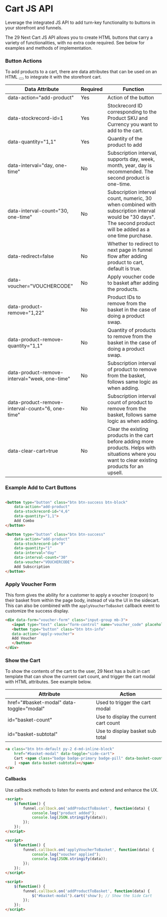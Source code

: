 # Cart JS API
Leverage the integrated JS API to add turn-key functionality to buttons in your storefront and funnels.

The 29 Next Cart JS API allows you to create HTML buttons that carry a variety of functionalities, with no extra code required.  See below for examples and methods of implementation.

### Button Actions

To add products to a cart, there are data attributes that can be used on an HTML <button></button> to integrate it with the storefront cart.

| Data Attribute | Required | Function |
| ----------- | ----------- | ----------- |
| data-action="add-product"  | Yes | Action of the button |
| data-stockrecord-id=1 | Yes | Stockrecord ID corresponding to the Product SKU and Currency you want to add to the cart. |
| data-quantity="1,1" | Yes | Quantity of the product to add |
| data-interval="day, one-time" | No | Subscription interval, supports day, week, month, year, day is recommended. The second product is one-time. |
| data-interval-count="30, one-time" | No | Subscription interval count, numeric, 30 when combined with subscription interval would be "30 days". The second product will be added as a one time purchase. |
| data-redirect=false | No | Whether to redirect to next page in funnel flow after adding product to cart, default is true. |
| data-voucher="VOUCHERCODE" | No | Apply voucher code to basket after adding the products. |
| data-product-remove="1,22" | No | Product IDs to remove from the basket in the case of doing a product swap. |
| data-product-remove-quantity="1,1" | No | Quantity of products to remove from the basket in the case of doing a product swap.|
| data-product-remove-interval="week, one-time" | No | Subscription interval of product to remove from the basket, follows same logic as when adding.|
| data-product-remove-interval-count="6, one-time" | No | Subscription interval count of product to remove from the basket, follows same logic as when adding. |
| data-clear-cart=true | No | Clear the existing products in the cart before adding more products. Helps with situations where you want to clear existing products for an upsell. |

### Example Add to Cart Buttons

```html title="Add multiple one time products"

<button type="button" class="btn btn-success btn-block"
    data-action="add-product"
    data-stockrecord-id="4,6"
    data-quantity="1,1">
    Add Combo
</button>
```
```html title="Add a product on subscription every 30 days"
<button type="button" class="btn btn-success"
    data-action="add-product"
    data-stockrecord-id="9"
    data-quantity="1"
    data-interval="day"
    data-interval-count="30"
    data-voucher="VOUCHERCODE">
    Add Subscription
</button>

```

### Apply Voucher Form
This form gives the ability for a customer to apply a voucher (coupon) to their basket from within the page body, instead of via the UI in the sidecart.  This can also be combined with the `applyVoucherToBasket` callback event to customize the success display.
``` html title="Apply Voucher Form"
<div data-form="voucher-form" class="input-group mb-3">
   <input type="text" class="form-control" name="voucher_code" placeholder="Voucher Code">
   <button type="button" class="btn btn-info"
   data-action="apply-voucher">
   Add Voucher
   </button>
</div>
```
### Show the Cart

To show the contents of the cart to the user, 29 Next has a built in cart template that can show the current cart count, and trigger the cart modal with HTML attributes.  See example below.

| Attribute | Action |
|-------|-------|
|href="#basket-modal" data-toggle="modal"| Used to trigger the cart modal|
|id="basket-count"|Use to display the current cart count|
|id="basket-subtotal"|Use to display basket sub total|


``` html title="Show Cart Example"
<a class="btn btn-default py-2 d-md-inline-block"
    href="#basket-modal" data-toggle="side-cart">
    Cart <span class="badge badge-primary badge-pill" data-basket-count></span>
    | <span data-basket-subtotal></span>
</a>
```

#### Callbacks

Use callback methods to listen for events and extend and enhance the UX.

``` html title="Add Product Callback"
<script>
    $(function() {
        funnel.callback.on('addProductToBasket', function(data) {
            console.log("product added");
            console.log(JSON.stringify(data));
        });
    });
</script>
```

```html title="Add Voucher Success Callback"
<script>
    $(function() {
        funnel.callback.on('applyVoucherToBasket', function(data) {
            console.log("voucher applied");
            console.log(JSON.stringify(data));
        });
    });
</script>
```

``` html title="Show & Hide Side Cart"
<script>
    $(function() {
        funnel.callback.on('addProductToBasket', function(data) {
            $("#basket-modal").cart('show'); // Show the Side Cart
        });
    });
</script>
```
